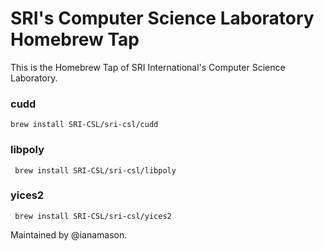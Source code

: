 # SRI's Computer Science Laboratory Homebrew Tap

This is the Homebrew Tap of SRI International's Computer Science Laboratory.

### cudd
```
brew install SRI-CSL/sri-csl/cudd
```

### libpoly
```
 brew install SRI-CSL/sri-csl/libpoly
```
 
 ### yices2
```
 brew install SRI-CSL/sri-csl/yices2
```
 
 Maintained by @ianamason.

